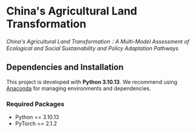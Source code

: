 # China's Agricultural Land Transformation  
*China's Agricultural Land Transformation：A Multi-Model Assessment of Ecological and Social Sustainability and Policy Adaptation Pathways*

## Dependencies and Installation

This project is developed with **Python 3.10.13**. We recommend using [Anaconda](https://www.anaconda.com/) for managing environments and dependencies.

### Required Packages

- Python == 3.10.13  
- PyTorch == 2.1.2  
